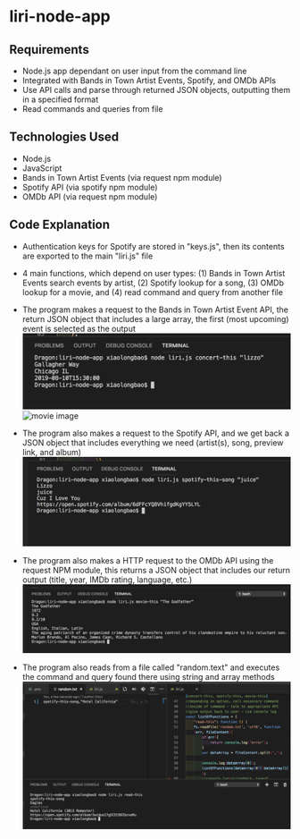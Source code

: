 # liri-node-app

## Requirements
  * Node.js app dependant on user input from the command line
  * Integrated with Bands in Town Artist Events, Spotify, and OMDb APIs
  * Use API calls and parse through returned JSON objects, outputting them in a specified format
  * Read commands and queries from file


## Technologies Used
  * Node.js
  * JavaScript
  * Bands in Town Artist Events (via request npm module)
  * Spotify API (via spotify npm module)
  * OMDb API (via request npm module)


## Code Explanation
* Authentication keys for Spotify are stored in "keys.js", then its contents are exported to the main "liri.js" file

* 4 main functions, which depend on user types: (1) Bands in Town Artist Events search events by artist, (2) Spotify lookup for a song, (3) OMDb lookup for a movie, and (4) read command and query from another file

* The program makes a request to the Bands in Town Artist Event API, the return JSON object that includes a large array, the first (most upcoming) event is selected as the output
![concert image](https://raw.githubusercontent.com/gundmr/liri-node-app/master/concert.png)
![movie image](https://raw.githubusercontent.com/gundmr/liri-node-app/master/images/movies.png)

* The program also makes a request to the Spotify API, and we get back a JSON object that includes everything we need (artist(s), song, preview link, and album)
![ttystudio GIF](/images/spotify.png)

* The program also makes a HTTP request to the OMDb API using the request NPM module, this returns a JSON object that includes our return output (title, year, IMDb rating, language, etc.)
![GitHub Logo](/images/movie.png)

* The program also reads from a file called "random.text" and executes the command and query found there using string and array methods
![GitHub Logo](/images/readThis.png)

